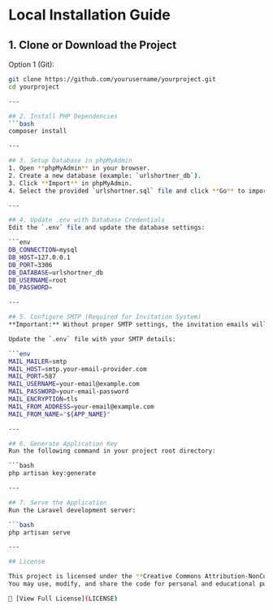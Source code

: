 # Local Installation Guide

## 1. Clone or Download the Project
Option 1 (Git):
```bash
git clone https://github.com/yourusername/yourproject.git
cd yourproject

---

## 2. Install PHP Dependencies
```bash
composer install

---

## 3. Setup Database in phpMyAdmin
1. Open **phpMyAdmin** in your browser.  
2. Create a new database (example: `urlshortner_db`).  
3. Click **Import** in phpMyAdmin.  
4. Select the provided `urlshortner.sql` file and click **Go** to import.

---

## 4. Update .env with Database Credentials
Edit the `.env` file and update the database settings:

```env
DB_CONNECTION=mysql
DB_HOST=127.0.0.1
DB_PORT=3306
DB_DATABASE=urlshortner_db
DB_USERNAME=root
DB_PASSWORD=

---

## 5. Configure SMTP (Required for Invitation System)
**Important:** Without proper SMTP settings, the invitation emails will not work.  

Update the `.env` file with your SMTP details:

```env
MAIL_MAILER=smtp
MAIL_HOST=smtp.your-email-provider.com
MAIL_PORT=587
MAIL_USERNAME=your-email@example.com
MAIL_PASSWORD=your-email-password
MAIL_ENCRYPTION=tls
MAIL_FROM_ADDRESS=your-email@example.com
MAIL_FROM_NAME="${APP_NAME}"

---

## 6. Generate Application Key
Run the following command in your project root directory:

```bash
php artisan key:generate

---

## 7. Serve the Application
Run the Laravel development server:

```bash
php artisan serve

---

## License

This project is licensed under the **Creative Commons Attribution-NonCommercial 4.0 International License (CC BY-NC 4.0)**.  
You may use, modify, and share the code for personal and educational purposes, but **commercial use is strictly prohibited**.  

📄 [View Full License](LICENSE)
